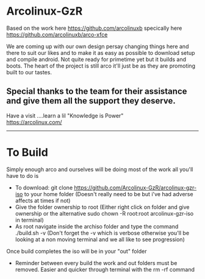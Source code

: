 Arcolinux-GzR
=============

Based on the work here 
           https://github.com/arcolinuxb
specically here
           https://github.com/arcolinuxb/arco-xfce

We are coming up with our own design persay changing things here and there to suit our likes and to make it as easy as possible to download setup and compile android. Not quite ready for primetime yet but it builds and boots. 
The heart of the project is still arco it'll just be as they are promoting built to our tastes.

Special thanks to the team for their assistance and give them all the support they deserve. 
-------------------------------------------------------------------------------------------------

Have a visit ....learn a lil
"Knowledge is Power"           
https://arcolinux.com/

--------------------------------------------------------------------------------------------------

To Build
========
Simply enough arco and ourselves will be doing most of the work all you'll have to do is

- To download:   git clone https://github.com/Arcolinux-GzR/arcolinux-gzr-iso to your home folder (Doesn't really need to be but i've had adverse affects at times if not)
- Give the folder ownership to root (Either right click on folder and give ownership or the alternative sudo chown -R root:root arcolinux-gzr-iso in terminal)
- As root navigate inside the archiso folder and type the command ./build.sh -v (Don't forget the -v which is verbose otherwise you'll be looking at a non moving terminal and we all like to see progression)

Once build completes the iso will be in your "out" folder 

- Reminder between every build the work and out folders must be removed. Easier and quicker through terminal with the rm -rf command

